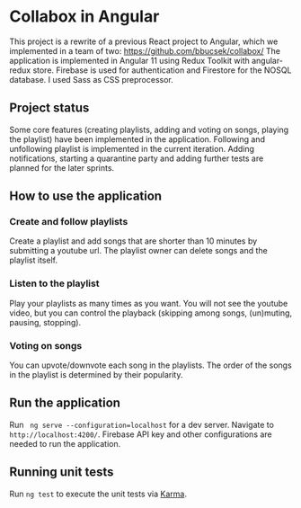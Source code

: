 # Collabox in Angular

This project is a rewrite of a previous React project to Angular, which we implemented in a team of two: https://github.com/bbucsek/collabox/ The application is implemented in Angular 11 using Redux Toolkit with angular-redux store. Firebase is used for authentication and Firestore for the NOSQL database. I used Sass as CSS preprocessor. 

## Project status

Some core features (creating playlists, adding and voting on songs, playing the playlist) have been implemented in the application. Following and unfollowing playlist is  implemented in the current iteration. Adding notifications, starting a quarantine party and adding further tests are planned for the later sprints. 

## How to use the application

### Create and follow playlists
Create a playlist and add songs that are shorter than 10 minutes by submitting a youtube url. The playlist owner can delete songs and the playlist itself.

### Listen to the playlist 
Play your playlists as many times as you want. You will not see the youtube video, but you can control the playback (skipping among songs, (un)muting, pausing, stopping).

### Voting on songs
You can upvote/downvote each song in the playlists. The order of the songs in the playlist is determined by their popularity.

## Run the application

Run ` ng serve --configuration=localhost` for a dev server. Navigate to `http://localhost:4200/`. Firebase API key and other configurations are needed to run the application. 

## Running unit tests

Run `ng test` to execute the unit tests via [Karma](https://karma-runner.github.io).


